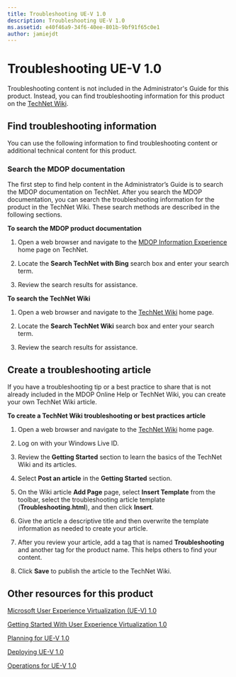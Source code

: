 ```yaml
---
title: Troubleshooting UE-V 1.0
description: Troubleshooting UE-V 1.0
ms.assetid: e40f46a9-34f6-40ee-801b-9bf91f65c0e1
author: jamiejdt
---
```


# Troubleshooting UE-V 1.0


Troubleshooting content is not included in the Administrator's Guide for this product. Instead, you can find troubleshooting information for this product on the [TechNet Wiki](http://go.microsoft.com/fwlink/p/?LinkId=224905).

##  Find troubleshooting information


You can use the following information to find troubleshooting content or additional technical content for this product.

### Search the MDOP documentation

The first step to find help content in the Administrator’s Guide is to search the MDOP documentation on TechNet. After you search the MDOP documentation, you can search the troubleshooting information for the product in the TechNet Wiki. These search methods are described in the following sections.

**To search the MDOP product documentation**

1.  Open a web browser and navigate to the [MDOP Information Experience](http://go.microsoft.com/fwlink/p/?LinkId=236032) home page on TechNet.

2.  Locate the **Search TechNet with Bing** search box and enter your search term.

3.  Review the search results for assistance.

**To search the TechNet Wiki**

1.  Open a web browser and navigate to the [TechNet Wiki](http://go.microsoft.com/fwlink/p/?LinkId=224905) home page.

2.  Locate the **Search TechNet Wiki** search box and enter your search term.

3.  Review the search results for assistance.

##  Create a troubleshooting article


If you have a troubleshooting tip or a best practice to share that is not already included in the MDOP Online Help or TechNet Wiki, you can create your own TechNet Wiki article.

**To create a TechNet Wiki troubleshooting or best practices article**

1.  Open a web browser and navigate to the [TechNet Wiki](http://go.microsoft.com/fwlink/p/?LinkId=224905) home page.

2.  Log on with your Windows Live ID.

3.  Review the **Getting Started** section to learn the basics of the TechNet Wiki and its articles.

4.  Select **Post an article** in the **Getting Started** section.

5.  On the Wiki article **Add Page** page, select **Insert Template** from the toolbar, select the troubleshooting article template (**Troubleshooting.html**), and then click **Insert**.

6.  Give the article a descriptive title and then overwrite the template information as needed to create your article.

7.  After you review your article, add a tag that is named **Troubleshooting** and another tag for the product name. This helps others to find your content.

8.  Click **Save** to publish the article to the TechNet Wiki.

## Other resources for this product


[Microsoft User Experience Virtualization (UE-V) 1.0](index.md)

[Getting Started With User Experience Virtualization 1.0](getting-started-with-user-experience-virtualization-10.md)

[Planning for UE-V 1.0](planning-for-ue-v-10.md)

[Deploying UE-V 1.0](deploying-ue-v-10.md)

[Operations for UE-V 1.0](operations-for-ue-v-10.md)

 

 





